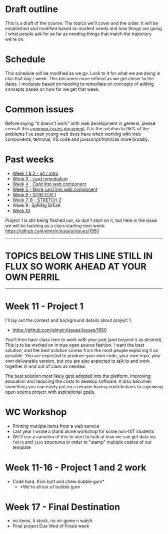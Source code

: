 # Draft outline
This is a draft of the course. The topics we'll cover and the order. It will be established and modified based on student needs and how things are going / what people ask for as far as needing things that match the trajectory we're on.

# Schedule
This schedule will be modified as we go. Look to it for what we are doing in clas that day / week. This becomes more refined as we get closer to the dates. I modulate based on needing to remediate on concepts of adding concepts based on how far we get that week.

# Common issues
Before saying "it doesn't work" with web development in general, please consult this [common issues document](common-issues.md). It is the solution to 95% of the problems I've seen young web devs have when working with web components, terminal, VS code and javascript/html/css more broadly.

# Past weeks
- [Week 1 & 2 - git / intro](sp24/week1-2.md)
- [Week 3 - card remediation](sp24/week3.md)
- [Week 4 - Card into web component](sp24/week4.md)
- [Week 5 - More card into web component](sp24/week5.md)
- [Week 6 - STRETCH 1](sp24/week6.md)
- [Week 7-8 - STRETCH 2](sp24/week7-8.md)
- Week 9- SpRiNg BrEaK
- [Week 10](sp24/week10.md)


Project 1 is still being fleshed out, so don't start on it, but here is the issue we will be tackling as a class starting next week: https://github.com/elmsln/issues/issues/1950

---

# TOPICS BELOW THIS LINE STILL IN FLUX SO WORK AHEAD AT YOUR OWN PERRIL

---

# Week 11 - Project 1
I'll lay out the context and background details about project 1.
- https://github.com/elmsln/issues/issues/1950

You'll then have class time to work with your pod (and beyond it as desired). This is to be worked on in true open source fashion. I want the best solution, and the best solution comes from the most people exploring it as possible. You are expected to produce your own code, your own repo, your own deliverable version, but you are also expected to talk to and work together in and out of class as needed.

The best solution most likely gets adopted into the platform, improving education and reducing the costs to develop software. It also becomes something you can easily put on a resume having contributions to a growing open source project with aspirational goals.



# WC Workshop
- Printing multiple items from a web service
- Last year I wrote a stand alone workshop for some non-IST students
- We'll use a variation of this to start to look at how we can get data via `fetch` and `json` structures in order to "stamp" multiple copies of our template


# Week 11-16 - Project 1 and 2 work
- Code hard, Kick butt and chew bubble gum*
  - *We're all out of bubble gum

# Week 17 - Final Destination
- no items, 5 stock, no mr game n watch
- Final project Due Wed of Finals week
